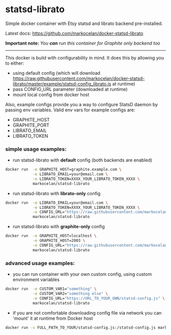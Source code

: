 # statsd-librato
Simple docker container with Etsy statsd and librato backend pre-installed.

Latest docs: https://github.com/markocelan/docker-statsd-librato

**Important note:** _You **can** run this container for Graphite only backend too_


--------
This docker is build with configurability in mind. It does this by allowing you to either:

  * using default config (which will download https://raw.githubusercontent.com/markocelan/docker-statsd-librato/master/example/statsd-config_librato.js at runtime)
  * pass CONFIG_URL parameter (downloaded at runtime)
  * mount local config from docker host

Also, example configs provide you a way to configure StatsD daemon by passing env variables. Valid env vars for example configs are:
  * GRAPHITE_HOST
  * GRAPHITE_PORT
  * LIBRATO_EMAIL
  * LIBRATO_TOKEN


### simple usage examples:
  * run statsd-librato with **default** config (both backends are enabled)
```bash
docker run  -e GRAPHITE_HOST=graphite.example.com \
            -e LIBRATO_EMAIL=your@email.com \
            -e LIBRATO_TOKEN=XXXX_YOUR_LIBRATO_TOKEN_XXXX \
            markocelan/statsd-librato
```

  * run statsd-librato with **librato-only** config
```bash
docker run  -e LIBRATO_EMAIL=your@email.com \
            -e LIBRATO_TOKEN=XXXX_YOUR_LIBRATO_TOKEN_XXXX \
            -e CONFIG_URL="https://raw.githubusercontent.com/markocelan/docker-statsd-librato/master/example/statsd-config_librato.js" \
            markocelan/statsd-librato
```

  * run statsd-librato with **graphite-only** config
```bash
docker run  -e GRAPHITE_HOST=localhost \
            -e GRAPHITE_HOST=2003 \
            -e CONFIG_URL="https://raw.githubusercontent.com/markocelan/docker-statsd-librato/master/example/statsd-config_graphite.js" \
            markocelan/statsd-librato
```


### advanced usage examples:
* you can run container with your own custom config, using custom environment variables
```bash
docker run  -e CUSTOM_VAR1="something" \
            -e CUSTOM_VAR2="something else" \
            -e CONFIG_URL="https://URL_TO_YOUR_OWN/statsd-config.js" \
            markocelan/statsd-librato
```

  * if you are not comfortable downloading config file via network you can 'mount' it at runtime from Docker host
```bash
docker run -v FULL_PATH_TO_YOUR/statsd-config.js:/statsd-config.js markocelan/statsd-librato
```

